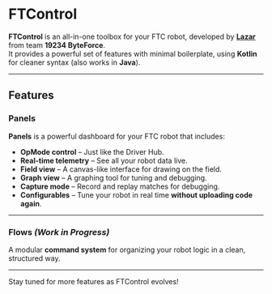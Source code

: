 # FTControl

**FTControl** is an all-in-one toolbox for your FTC robot, developed by [**Lazar**](https://bylazar.com) from team **19234 ByteForce**.  
It provides a powerful set of features with minimal boilerplate, using **Kotlin** for cleaner syntax (also works in **Java**).

---

## Features

### Panels

**Panels** is a powerful dashboard for your FTC robot that includes:

- **OpMode control** – Just like the Driver Hub.
- **Real-time telemetry** – See all your robot data live.
- **Field view** – A canvas-like interface for drawing on the field.
- **Graph view** – A graphing tool for tuning and debugging.
- **Capture mode** – Record and replay matches for debugging.
- **Configurables** – Tune your robot in real time **without uploading code again**.

---

### Flows *(Work in Progress)*

A modular **command system** for organizing your robot logic in a clean, structured way.

---

Stay tuned for more features as FTControl evolves!